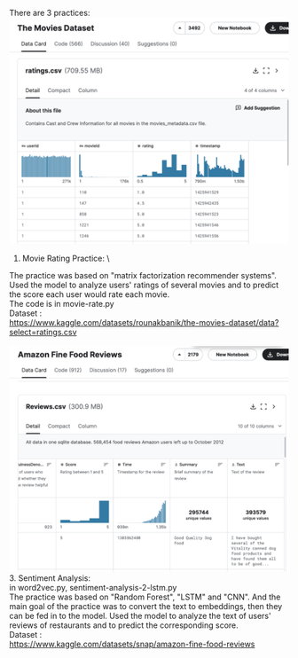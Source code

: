 There are 3 practices:
![image](https://github.com/minmin1223/Data-Mining-Practice/blob/main/movie_rating_data)
1. Movie Rating Practice: \

The practice was based on "matrix factorization recommender systems".
Used the model to analyze users' ratings of several movies and to predict the score each user would rate each movie.\
The code is in movie-rate.py\
Dataset :\
https://www.kaggle.com/datasets/rounakbanik/the-movies-dataset/data?select=ratings.csv
\
\
![image](https://github.com/minmin1223/Data-Mining-Practice/blob/main/Sentiment_Analysis_data)
3. Sentiment Analysis:\
in word2vec.py, sentiment-analysis-2-lstm.py\
The practice was based on "Random Forest", "LSTM" and "CNN".
And the main goal of the practice was to convert the text to embeddings, then they can be fed in to the model.
Used the model to analyze the text of users' reviews of restaurants and to predict the corresponding score.\
Dataset :\
https://www.kaggle.com/datasets/snap/amazon-fine-food-reviews
